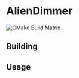 # AlienDimmer

![CMake Build Matrix](https://github.com/juliencombattelli/AlienDimmer/workflows/CMake%20Build%20Matrix/badge.svg)

## Building

## Usage
